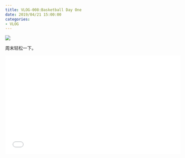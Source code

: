 ```yaml
---
title: VLOG-008:Basketball Day One
date: 2019/04/21 15:00:00
categories: 
- VLOG
---
```


![](https://i.loli.net/2019/04/29/5cc652f48e019.jpg)

周末轻松一下。

<iframe src="//player.bilibili.com/player.html?aid=49988049&cid=87514626&page=1" scrolling="no" border="0" frameborder="no" framespacing="0" width="560" height="315" allowfullscreen="true"> </iframe>

